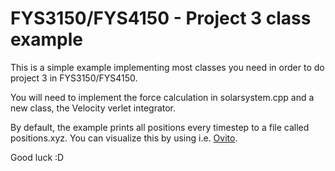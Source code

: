 FYS3150/FYS4150 - Project 3 class example
============
This is a simple example implementing most classes you need in order to do project 3 in FYS3150/FYS4150. 

You will need to implement the force calculation in solarsystem.cpp and a new class, the Velocity verlet integrator.

By default, the example prints all positions every timestep to a file called positions.xyz. You can visualize this by using i.e. [Ovito](http://ovito.org/).

Good luck :D 
